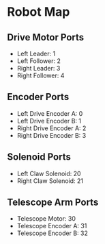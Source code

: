 # Robot Map

## Drive Motor Ports
 - Left Leader: 1
 - Left Follower: 2
 - Right Leader: 3
 - Right Follower: 4

## Encoder Ports
 - Left Drive Encoder A: 0
 - Left Drive Encoder B: 1
 - Right Drive Encoder A: 2
 - Right Drive Encoder B: 3

## Solenoid Ports
 - Left Claw Solenoid: 20
 - Right Claw Solenoid: 21

## Telescope Arm Ports
 - Telescope Motor: 30
 - Telescope Encoder A: 31
 - Telescope Encoder B: 32